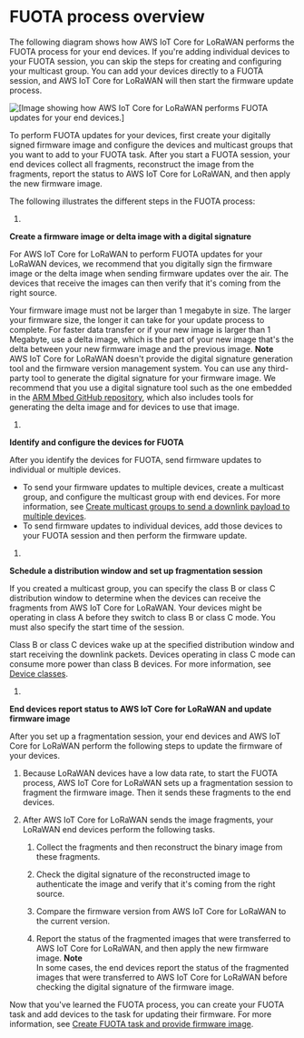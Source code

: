 # FUOTA process overview<a name="connect-iot-lorawan-fuota-mc-process"></a>

The following diagram shows how AWS IoT Core for LoRaWAN performs the FUOTA process for your end devices\. If you're adding individual devices to your FUOTA session, you can skip the steps for creating and configuring your multicast group\. You can add your devices directly to a FUOTA session, and AWS IoT Core for LoRaWAN will then start the firmware update process\. 

![\[Image showing how AWS IoT Core for LoRaWAN performs FUOTA updates for your end devices.\]](http://docs.aws.amazon.com/iot/latest/developerguide/images/iot-lorawan-fuota-flow.png)

To perform FUOTA updates for your devices, first create your digitally signed firmware image and configure the devices and multicast groups that you want to add to your FUOTA task\. After you start a FUOTA session, your end devices collect all fragments, reconstruct the image from the fragments, report the status to AWS IoT Core for LoRaWAN, and then apply the new firmware image\.

The following illustrates the different steps in the FUOTA process:

1. 

**Create a firmware image or delta image with a digital signature**

   For AWS IoT Core for LoRaWAN to perform FUOTA updates for your LoRaWAN devices, we recommend that you digitally sign the firmware image or the delta image when sending firmware updates over the air\. The devices that receive the images can then verify that it's coming from the right source\.

   Your firmware image must not be larger than 1 megabyte in size\. The larger your firmware size, the longer it can take for your update process to complete\. For faster data transfer or if your new image is larger than 1 Megabyte, use a delta image, which is the part of your new image that's the delta between your new firmware image and the previous image\.
**Note**  
AWS IoT Core for LoRaWAN doesn't provide the digital signature generation tool and the firmware version management system\. You can use any third\-party tool to generate the digital signature for your firmware image\. We recommend that you use a digital signature tool such as the one embedded in the [ARM Mbed GitHub repository](https://github.com/armmbed/mbed-os-example-lorawan-fuota), which also includes tools for generating the delta image and for devices to use that image\.

1. 

**Identify and configure the devices for FUOTA**

   After you identify the devices for FUOTA, send firmware updates to individual or multiple devices\.
   + To send your firmware updates to multiple devices, create a multicast group, and configure the multicast group with end devices\. For more information, see [Create multicast groups to send a downlink payload to multiple devices](connect-iot-lorawan-multicast-groups.md)\.
   + To send firmware updates to individual devices, add those devices to your FUOTA session and then perform the firmware update\.

1. 

**Schedule a distribution window and set up fragmentation session**

   If you created a multicast group, you can specify the class B or class C distribution window to determine when the devices can receive the fragments from AWS IoT Core for LoRaWAN\. Your devices might be operating in class A before they switch to class B or class C mode\. You must also specify the start time of the session\.

   Class B or class C devices wake up at the specified distribution window and start receiving the downlink packets\. Devices operating in class C mode can consume more power than class B devices\. For more information, see [Device classes](connect-iot-lorawan-manage-end-devices.md#connect-iot-lorawan-device-classes)\.

1. 

**End devices report status to AWS IoT Core for LoRaWAN and update firmware image**

   After you set up a fragmentation session, your end devices and AWS IoT Core for LoRaWAN perform the following steps to update the firmware of your devices\.

   1. Because LoRaWAN devices have a low data rate, to start the FUOTA process, AWS IoT Core for LoRaWAN sets up a fragmentation session to fragment the firmware image\. Then it sends these fragments to the end devices\.

   1. After AWS IoT Core for LoRaWAN sends the image fragments, your LoRaWAN end devices perform the following tasks\.

      1. Collect the fragments and then reconstruct the binary image from these fragments\.

      1. Check the digital signature of the reconstructed image to authenticate the image and verify that it's coming from the right source\.

      1. Compare the firmware version from AWS IoT Core for LoRaWAN to the current version\.

      1. Report the status of the fragmented images that were transferred to AWS IoT Core for LoRaWAN, and then apply the new firmware image\.
**Note**  
In some cases, the end devices report the status of the fragmented images that were transferred to AWS IoT Core for LoRaWAN before checking the digital signature of the firmware image\.

Now that you've learned the FUOTA process, you can create your FUOTA task and add devices to the task for updating their firmware\. For more information, see [Create FUOTA task and provide firmware image](connect-iot-lorawan-fuota-create-task.md)\.